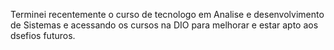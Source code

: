 Terminei recentemente o curso de tecnologo em Analise e desenvolvimento de Sistemas e acessando os cursos na DIO para melhorar e estar apto aos dsefios futuros.
